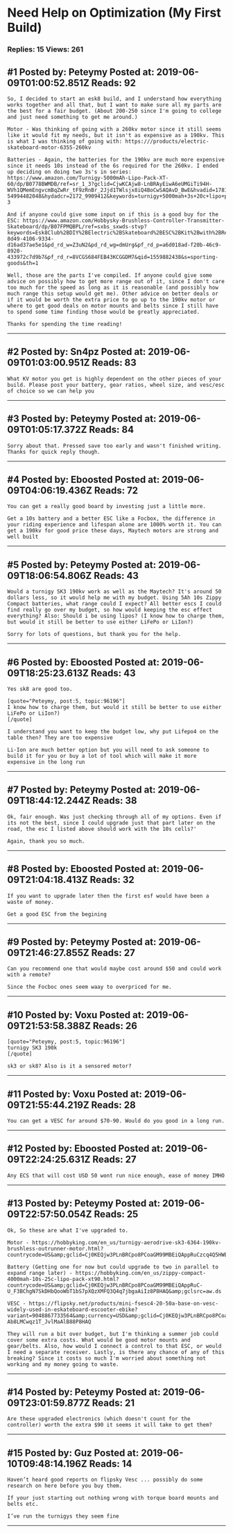# Need Help on Optimization (My First Build)

### Replies: 15 Views: 261

## \#1 Posted by: Peteymy Posted at: 2019-06-09T01:00:52.851Z Reads: 92

```
So, I decided to start an esk8 build, and I understand how everything works together and all that, but I want to make sure all my parts are the best for a fair budget. (About 200-250 since I'm going to college and just need something to get me around.)

Motor - Was thinking of going with a 260kv motor since it still seems like it would fit my needs, but it isn't as expensive as a 190kv. This is what I was thinking of going with: https:///products/electric-skateboard-motor-6355-260kv

Batteries - Again, the batteries for the 190kv are much more expensive since it needs 10s instead of the 6s required for the 260kv. I ended up deciding on doing two 3s's in series: https://www.amazon.com/Turnigy-5000mAh-Lipo-Pack-XT-60/dp/B0778BWMDB/ref=sr_1_3?gclid=CjwKCAjw8-LnBRAyEiwA6eUMGiTi94H-WVh1QMemEngvcmBqZwRr_tF9zRnBr_2Jjd1TWlsjx8iQ4BoCwSAQAvD_BwE&hvadid=178144493489&hvdev=c&hvlocphy=9031176&hvnetw=g&hvpos=1t1&hvqmt=e&hvrand=6502496228435388180&hvtargid=kwd-54994482048&hydadcr=2172_9909412&keywords=turnigy+5000mah+3s+20c+lipo+pack&qid=1559882806&s=gateway&sr=8-3

And if anyone could give some input on if this is a good buy for the ESC: https://www.amazon.com/Hobbysky-Brushless-Controller-Transmitter-Skateboard/dp/B07FPMQBPL/ref=sxbs_sxwds-stvp?keywords=Esk8Club%2BDIY%2BElectric%2BSkateboard%2BESC%2BKit%2Bwith%2BRemote%2BControl%2BPack&pd_rd_i=B07FQBZYT8&pd_rd_r=9a3c443d-8d49-4106-9334-d16ad37ae5e1&pd_rd_w=Z3uN2&pd_rd_wg=dmUrg&pf_rd_p=a6d018ad-f20b-46c9-8920-433972c7d9b7&pf_rd_r=8VCGS684FEB43KCGGDM7&qid=1559882438&s=sporting-goods&th=1

Well, those are the parts I've compiled. If anyone could give some advice on possibly how to get more range out of it, since I don't care too much for the speed as long as it is reasonable (and possibly how much range this setup would get me). Other advice on better deals or if it would be worth the extra price to go up to the 190kv motor or where to get good deals on motor mounts and belts since I still have to spend some time finding those would be greatly appreciated.

Thanks for spending the time reading!
```

---
## \#2 Posted by: Sn4pz Posted at: 2019-06-09T01:03:00.951Z Reads: 83

```
What KV motor you get is highly dependent on the other pieces of your build. Please post your battery, gear ratios, wheel size, and vesc/esc of choice so we can help you
```

---
## \#3 Posted by: Peteymy Posted at: 2019-06-09T01:05:17.372Z Reads: 84

```
Sorry about that. Pressed save too early and wasn't finished writing. Thanks for quick reply though.
```

---
## \#4 Posted by: Eboosted Posted at: 2019-06-09T04:06:19.436Z Reads: 72

```
You can get a really good board by investing just a little more.

Get a 10s battery and a better ESC like a Focbox, the difference in your riding experience and lifespan alone are 1000% worth it. You can get a 190kv for good price these days, Maytech motors are strong and well built
```

---
## \#5 Posted by: Peteymy Posted at: 2019-06-09T18:06:54.806Z Reads: 43

```
Would a turnigy SK3 190kv work as well as the Maytech? It's around 50 dollars less, so it would help me with my budget. Using 5Ah 10s Zippy Compact batteries, what range could I expect? All better escs I could find really go over my budget, so how would keeping the esc effect everything? Also: Should i be using lipos? (I know how to charge them, but would it still be better to use either LiFePo or LiIon?)

Sorry for lots of questions, but thank you for the help.
```

---
## \#6 Posted by: Eboosted Posted at: 2019-06-09T18:25:23.613Z Reads: 43

```
Yes sk8 are good too. 

[quote="Peteymy, post:5, topic:96196"]
I know how to charge them, but would it still be better to use either LiFePo or LiIon?)
[/quote]

I understand you want to keep the budget low, why put Lifepo4 on the table then? They are too expensive

Li-Ion are much better option but you will need to ask someone to build it for you or buy a lot of tool which will make it more expensive in the long run
```

---
## \#7 Posted by: Peteymy Posted at: 2019-06-09T18:44:12.244Z Reads: 38

```
Ok, fair enough. Was just checking through all of my options. Even if its not the best, since I could upgrade just that part later on the road, the esc I listed above should work with the 10s cells?'

Again, thank you so much.
```

---
## \#8 Posted by: Eboosted Posted at: 2019-06-09T21:04:18.413Z Reads: 32

```
If you want to upgrade later then the first esf would have been a waste of money.

Get a good ESC from the begining
```

---
## \#9 Posted by: Peteymy Posted at: 2019-06-09T21:46:27.855Z Reads: 27

```
Can you recommend one that would maybe cost around $50 and could work with a remote?

Since the Focboc ones seem waay to overpriced for me.
```

---
## \#10 Posted by: Voxu Posted at: 2019-06-09T21:53:58.388Z Reads: 26

```
[quote="Peteymy, post:5, topic:96196"]
turnigy SK3 190k
[/quote]

sk3 or sk8? Also is it a sensored motor?
```

---
## \#11 Posted by: Voxu Posted at: 2019-06-09T21:55:44.219Z Reads: 28

```
You can get a VESC for around $70-90. Would do you good in a long run.
```

---
## \#12 Posted by: Eboosted Posted at: 2019-06-09T22:24:25.631Z Reads: 27

```
Any ECS that will cost USD 50 wont run nice enough, ease of money IMHO
```

---
## \#13 Posted by: Peteymy Posted at: 2019-06-09T22:57:50.054Z Reads: 25

```
Ok, So these are what I've upgraded to.

Motor - https://hobbyking.com/en_us/turnigy-aerodrive-sk3-6364-190kv-brushless-outrunner-motor.html?countrycode=US&amp;gclid=Cj0KEQjw3PLnBRCpo8PCoaGM99MBEiQAppRuCzcq4Q5HWEaLIyq7K_SRUaY04skYr3mBw6CSOvqifhUaAmWW8P8HAQ&amp;gclsrc=aw.ds

Battery (Getting one for now but could upgrade to two in parallel to expand range later) - https://hobbyking.com/en_us/zippy-compact-4000mah-10s-25c-lipo-pack-xt90.html?countrycode=US&amp;gclid=Cj0KEQjw3PLnBRCpo8PCoaGM99MBEiQAppRuC-U_F3BChgN7SkDHbQooWbT1bS7pXQzXMFQ3Q4q7jbgaAiIz8P8HAQ&amp;gclsrc=aw.ds

VESC - https://flipsky.net/products/mini-fsesc4-20-50a-base-on-vesc-widely-used-in-eskateboard-escooter-ebike?variant=9048867733564&amp;currency=USD&amp;gclid=Cj0KEQjw3PLnBRCpo8PCoaGM99MBEiQAppRuC8pNfA8FIeJejRNt4x3ZTVILU6-Ab8LMCwqz1T_JvlMaAlB88P8HAQ

They will run a bit over budget, but I'm thinking a summer job could cover some extra costs. What would be good motor mounts and gear/belts. Also, how would I connect a control to that ESC, or would I need a separate receiver. Lastly, is there any chance of any of this breaking? Since it costs so much I'm worried about something not working and my money going to waste.
```

---
## \#14 Posted by: Peteymy Posted at: 2019-06-09T23:01:59.877Z Reads: 21

```
Are these upgraded electronics (which doesn't count for the controller) worth the extra $90 it seems it will take to get them?
```

---
## \#15 Posted by: Guz Posted at: 2019-06-10T09:48:14.196Z Reads: 14

```
Haven’t heard good reports on flipsky Vesc ... possibly do some research on here before you buy them. 

If your just starting out nothing wrong with torque board mounts and belts etc.

I’ve run the turnigys they seem fine
```

---
